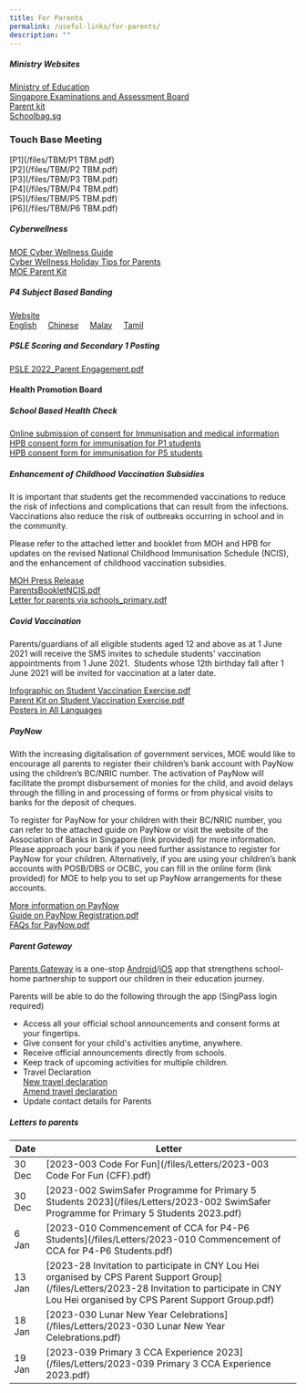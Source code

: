 ```yaml
---
title: For Parents
permalink: /useful-links/for-parents/
description: ""
---
```


##### Ministry Websites
[Ministry of Education](https://www.moe.gov.sg/)<br>
[Singapore Examinations and Assessment Board](https://www.seab.gov.sg/)<br>
[Parent kit](https://www.moe.gov.sg/parentkit)<br>
[Schoolbag.sg](https://www.schoolbag.edu.sg/)<br>

### Touch Base Meeting
[P1](/files/TBM/P1 TBM.pdf)<br>
[P2](/files/TBM/P2 TBM.pdf)<br>
[P3](/files/TBM/P3 TBM.pdf)<br>
[P4](/files/TBM/P4 TBM.pdf)<br>
[P5](/files/TBM/P5 TBM.pdf)<br>
[P6](/files/TBM/P6 TBM.pdf)

##### Cyberwellness 
[MOE Cyber Wellness Guide](https://www.moe.gov.sg/education-in-sg/our-programmes/cyber-wellness) <br>
[Cyber Wellness Holiday Tips for Parents](/files/Cyberwellness%20Holiday%20Tips%20for%20Parents.pdf) <br>
[MOE Parent Kit](https://www.moe.gov.sg/-/media/files/parent-kit/cyber-wellness-for-your-child.pdf)

##### P4 Subject Based Banding
[Website](https://www.moe.gov.sg/primary/curriculum/subject-based-banding)  
[English](/files/MOE_SBB_ENG_revised%201%20Mar%202018.pdf)     [Chinese](/files/MOE_SBB_CHI_revised%201%20Mar%202018.pdf)     [Malay](/files/MOE_SBB_ML_revised%201%20Mar%202018.pdf)     [Tamil](/files/MOE_SBB_TL_revised%201%20Mar%202018.pdf)

##### PSLE Scoring and Secondary 1 Posting
[PSLE 2022_Parent Engagement.pdf](/files/PSLE%202022_Parent%20Engagement.pdf)

#### Health Promotion Board  

##### School Based Health Check
	
[Online submission of consent for Immunisation and medical information](https://childconsent.hpb.gov.sg/ship/process/SHIP/OnlineChildConsentPortal) <br>
[HPB consent form for immunisation for P1 students](/files/HPB-Consent%20Form%20for%20Immunisation%20for%20P1%20Students.pdf) <br>
[HPB consent form for immunisation for P5 students](/files/HPB-Consent%20Form%20for%20Immunisation%20for%20P5%20Students.pdf)
	
##### Enhancement of Childhood Vaccination Subsidies
It is important that students get the recommended vaccinations to reduce the risk of infections and complications that can result from the infections. Vaccinations also reduce the risk of outbreaks occurring in school and in the community.  
  
Please refer to the attached letter and booklet from MOH and HPB for updates on the revised National Childhood Immunisation Schedule (NCIS), and the enhancement of childhood vaccination subsidies.

[MOH Press Release](https://www.moh.gov.sg/news-highlights/details/enhanced-subsidies-for-nationally-recommended-vaccinations-and-childhood-developmental-screening) <br>
[ParentsBookletNCIS.pdf](/files/ParentsBookletNCIS.pdf) <br>
[Letter for parents via schools_primary.pdf](/files/Letter%20for%20parents%20via%20schools_primary.pdf)

##### Covid Vaccination
Parents/guardians of all eligible students aged 12 and above as at 1 June 2021 will receive the SMS invites to schedule students’ vaccination appointments from 1 June 2021.  Students whose 12th birthday fall after 1 June 2021 will be invited for vaccination at a later date.

[Infographic on Student Vaccination Exercise.pdf](/files/Infographic%20on%20Student%20Vaccination%20Exercise.pdf) <br>
[Parent Kit on Student Vaccination Exercise.pdf](/files/Parent%20Kit%20on%20Student%20Vaccination%20Exercise.pdf) <br>
[Posters in All Languages](https://www.moe.gov.sg/-/media/files/parent-kit/vaccination-for-students.pdf)

##### PayNow

With the increasing digitalisation of government services, MOE would like to encourage all parents to register their children’s bank account with PayNow using the children’s BC/NRIC number. The activation of PayNow will facilitate the prompt disbursement of monies for the child, and avoid delays through the filling in and processing of forms or from physical visits to banks for the deposit of cheques. 

To register for PayNow for your children with their BC/NRIC number, you can refer to the attached guide on PayNow or visit the website of the Association of Banks in Singapore (link provided) for more information. Please approach your bank if you need further assistance to register for PayNow for your children. Alternatively, if you are using your children’s bank accounts with POSB/DBS or OCBC, you can fill in the online form (link provided) for MOE to help you to set up PayNow arrangements for these accounts.
  
[More information on PayNow](https://www.abs.org.sg/PayNow) <br>
[Guide on PayNow Registration.pdf](/files/Guide%20on%20PayNow%20Registration.pdf) <br>
[FAQs for PayNow.pdf](/files/FAQs%20for%20PayNow.pdf)

##### Parent Gateway

[Parents Gateway](https://pg.moe.edu.sg/) is a one-stop [Android](https://play.google.com/store/apps/details?id=com.moe.pgp)/[iOS](https://apps.apple.com/sg/app/parents-gateway/id1267198708) app that strengthens school-home partnership to support our children in their education journey.
	
Parents will be able to do the following through the app (SingPass login required)

* Access all your official school announcements and consent forms at your fingertips.
* Give consent for your child's activities anytime, anywhere.
* Receive official announcements directly from schools.
* Keep track of upcoming activities for multiple children.
* Travel Declaration <br>[New travel declaration](/files/Quick-Guide-to-Travel-Declaration-on-PG.pdf) <br> [Amend travel declaration](/files/Amending%20Travel%20Declarations%20on%20PG.pdf) 
* Update contact details for Parents

##### Letters to parents
	
| Date | Letter |
|---|---|
| 30 Dec | [2023-003 Code For Fun](/files/Letters/2023-003 Code For Fun (CFF).pdf)|
|30 Dec | [2023-002 SwimSafer Programme for Primary 5 Students 2023](/files/Letters/2023-002 SwimSafer Programme for Primary 5 Students 2023.pdf) |
|6 Jan|[2023-010 Commencement of CCA for P4-P6 Students](/files/Letters/2023-010 Commencement of CCA for P4-P6 Students.pdf)|
|13 Jan|[2023-28 Invitation to participate in CNY Lou Hei organised by CPS Parent Support Group](/files/Letters/2023-28 Invitation to participate in CNY Lou Hei organised by CPS Parent Support Group.pdf)|
|18 Jan|[2023-030 Lunar New Year Celebrations](/files/Letters/2023-030 Lunar New Year Celebrations.pdf)|
|19 Jan|[2023-039 Primary 3 CCA Experience 2023](/files/Letters/2023-039 Primary 3 CCA Experience 2023.pdf)|
